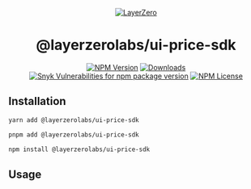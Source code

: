<p align="center">
  <a href="https://layerzero.network">
    <img alt="LayerZero" style="max-width: 500px" src="https://d3a2dpnnrypp5h.cloudfront.net/bridge-app/lz.png"/>
  </a>
</p>

<h1 align="center">@layerzerolabs/ui-price-sdk</h1>

<!-- The badges section -->
<p align="center">
  <!-- Shields.io NPM published package version -->
  <a href="https://www.npmjs.com/package/@layerzerolabs/ui-price-sdk"><img alt="NPM Version" src="https://img.shields.io/npm/v/@layerzerolabs/ui-price-sdk"/></a>
  <!-- Shields.io NPM downloads -->
  <a href="https://www.npmjs.com/package/@layerzerolabs/ui-price-sdk"><img alt="Downloads" src="https://img.shields.io/npm/dm/@layerzerolabs/ui-price-sdk"/></a>
  <!-- Shields.io vulnerabilities -->
  <a href="https://www.npmjs.com/package/@layerzerolabs/ui-price-sdk"><img alt="Snyk Vulnerabilities for npm package version" src="https://img.shields.io/snyk/vulnerabilities/npm/@layerzerolabs/ui-price-sdk"/></a>
  <!-- Shields.io license badge -->
  <a href="https://www.npmjs.com/package/@layerzerolabs/ui-price-sdk"><img alt="NPM License" src="https://img.shields.io/npm/l/@layerzerolabs/ui-price-sdk"/></a>
</p>

## Installation

```bash
yarn add @layerzerolabs/ui-price-sdk

pnpm add @layerzerolabs/ui-price-sdk

npm install @layerzerolabs/ui-price-sdk
```

## Usage
